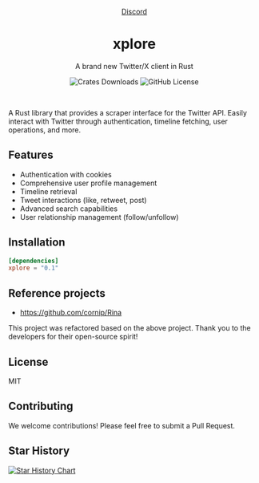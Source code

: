 <div align="center">

[Discord](https://discord.gg/9b4YQmjh)

# xplore   
A brand new Twitter/X client in Rust

![Crates Downloads](https://img.shields.io/crates/d/xplore?logo=rust)
![GitHub License](https://img.shields.io/github/license/solagent-rs/xplore)

</div>

</br>

A Rust library that provides a scraper interface for the Twitter API. Easily interact with Twitter through authentication, timeline fetching, user operations, and more.

## Features
- Authentication with cookies
- Comprehensive user profile management
- Timeline retrieval
- Tweet interactions (like, retweet, post)
- Advanced search capabilities
- User relationship management (follow/unfollow)

## Installation
```toml
[dependencies]
xplore = "0.1"
```

## Reference projects
* https://github.com/cornip/Rina  

This project was refactored based on the above project. Thank you to the developers for their open-source spirit!


## License

MIT

## Contributing

We welcome contributions! Please feel free to submit a Pull Request.

## Star History

[![Star History Chart](https://api.star-history.com/svg?repos=solagent/solagent,solagent-rs/xplore&type=Date)](https://star-history.com/#solagent/solagent&solagent-rs/xplore&Date)
